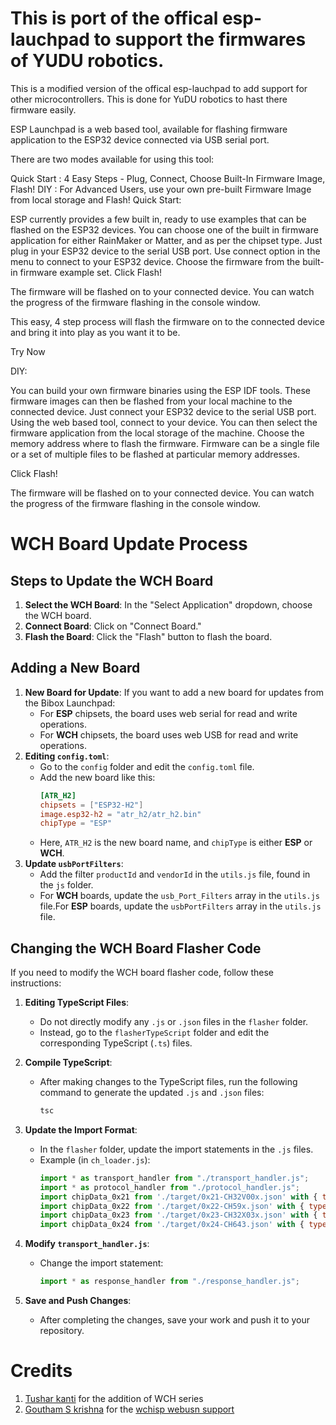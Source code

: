 # This is port of the offical esp-lauchpad to support the firmwares of YUDU robotics.

This is a modified version of the offical esp-lauchpad to add support for other microcontrollers. This is done for YuDU robotics to hast there firmware easily.


ESP Launchpad is a web based tool, available for flashing firmware application to the ESP32 device connected via USB serial port.

There are two modes available for using this tool:

Quick Start : 4 Easy Steps - Plug, Connect, Choose Built-In Firmware Image, Flash!
DIY : For Advanced Users, use your own pre-built Firmware Image from local storage and Flash!
Quick Start:

ESP currently provides a few built in, ready to use examples that can be flashed on the ESP32 devices. You can choose one of the built in firmware application for either RainMaker or Matter, and as per the chipset type. Just plug in your ESP32 device to the serial USB port. Use connect option in the menu to connect to your ESP32 device. Choose the firmware from the built-in firmware example set. Click Flash!

The firmware will be flashed on to your connected device. You can watch the progress of the firmware flashing in the console window.

This easy, 4 step process will flash the firmware on to the connected device and bring it into play as you want it to be.

Try Now

DIY:

You can build your own firmware binaries using the ESP IDF tools. These firmware images can then be flashed from your local machine to the connected device. Just connect your ESP32 device to the serial USB port. Using the web based tool, connect to your device. You can then select the firmware application from the local storage of the machine. Choose the memory address where to flash the firmware. Firmware can be a single file or a set of multiple files to be flashed at particular memory addresses.

Click Flash!

The firmware will be flashed on to your connected device. You can watch the progress of the firmware flashing in the console window.




# WCH Board Update Process

## Steps to Update the WCH Board

1. **Select the WCH Board**: In the "Select Application" dropdown, choose the WCH board.
2. **Connect Board**: Click on "Connect Board."
3. **Flash the Board**: Click the "Flash" button to flash the board.

## Adding a New Board

1. **New Board for Update**: If you want to add a new board for updates from the Bibox Launchpad:
   - For **ESP** chipsets, the board uses web serial for read and write operations.
   - For **WCH** chipsets, the board uses web USB for read and write operations.
2. **Editing `config.toml`**:
   - Go to the `config` folder and edit the `config.toml` file.
   - Add the new board like this:
     ```toml
     [ATR_H2]
     chipsets = ["ESP32-H2"]
     image.esp32-h2 = "atr_h2/atr_h2.bin"
     chipType = "ESP"
     ```
   - Here, `ATR_H2` is the new board name, and `chipType` is either **ESP** or **WCH**.
3. **Update `usbPortFilters`**:
   - Add the filter `productId` and `vendorId` in the `utils.js` file, found in the `js` folder.
   - For **WCH** boards, update the `usb_Port_Filters` array in the `utils.js` file.For **ESP** boards, update the `usbPortFilters` array in the `utils.js` file.

## Changing the WCH Board Flasher Code

If you need to modify the WCH board flasher code, follow these instructions:

1. **Editing TypeScript Files**:
   - Do not directly modify any `.js` or `.json` files in the `flasher` folder.
   - Instead, go to the `flasherTypeScript` folder and edit the corresponding TypeScript (`.ts`) files.
2. **Compile TypeScript**:

   - After making changes to the TypeScript files, run the following command to generate the updated `.js` and `.json` files:
     ```bash
     tsc
     ```

3. **Update the Import Format**:

   - In the `flasher` folder, update the import statements in the `.js` files.
   - Example (in `ch_loader.js`):
     ```javascript
     import * as transport_handler from "./transport_handler.js";
     import * as protocol_handler from "./protocol_handler.js";
     import chipData_0x21 from './target/0x21-CH32V00x.json' with { type: "json" };
     import chipData_0x22 from './target/0x22-CH59x.json' with { type: "json" };
     import chipData_0x23 from './target/0x23-CH32X03x.json' with { type: "json" };
     import chipData_0x24 from './target/0x24-CH643.json' with { type: "json" };
     ```

4. **Modify `transport_handler.js`**:

   - Change the import statement:
     ```javascript
     import * as response_handler from "./response_handler.js";
     ```

5. **Save and Push Changes**:
   - After completing the changes, save your work and push it to your repository.


# Credits

1. [Tushar kanti](https://github.com/tusharkanti647) for the addition of WCH series 
2. [Goutham S krishna](https://github.com/gouthamsk98r) for the [wchisp webusn support](https://github.com/gouthamsk98/wchisp-webusb)